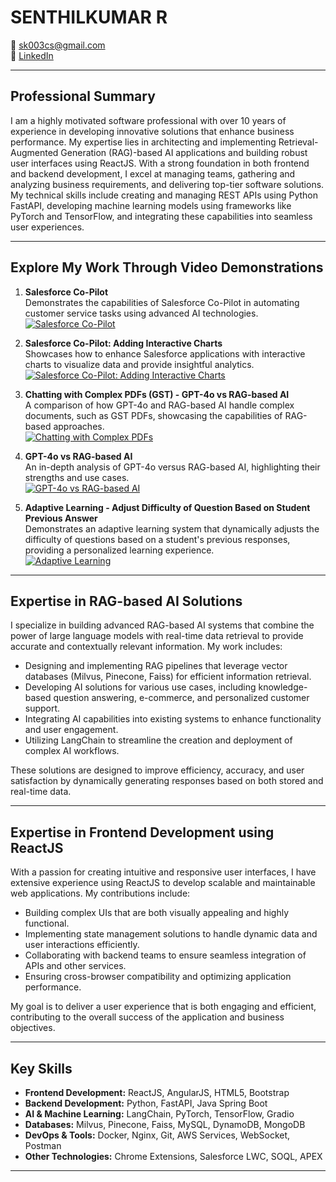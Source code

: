# SENTHILKUMAR R

📧 [sk003cs@gmail.com](mailto:sk003cs@gmail.com)  
🔗 [LinkedIn](https://www.linkedin.com/in/sk003cs)

---

## Professional Summary

I am a highly motivated software professional with over 10 years of experience in developing innovative solutions that enhance business performance. My expertise lies in architecting and implementing Retrieval-Augmented Generation (RAG)-based AI applications and building robust user interfaces using ReactJS. With a strong foundation in both frontend and backend development, I excel at managing teams, gathering and analyzing business requirements, and delivering top-tier software solutions. My technical skills include creating and managing REST APIs using Python FastAPI, developing machine learning models using frameworks like PyTorch and TensorFlow, and integrating these capabilities into seamless user experiences.

---

## Explore My Work Through Video Demonstrations

1. **Salesforce Co-Pilot**  
   Demonstrates the capabilities of Salesforce Co-Pilot in automating customer service tasks using advanced AI technologies.  
   [![Salesforce Co-Pilot](https://img.youtube.com/vi/IutgJOTrznI/0.jpg)](https://www.youtube.com/watch?v=IutgJOTrznI&list=PL2nFNCa2eqHJODEQUsFGwr1Pj8WgL4-lx&index=1)

2. **Salesforce Co-Pilot: Adding Interactive Charts**  
   Showcases how to enhance Salesforce applications with interactive charts to visualize data and provide insightful analytics.  
   [![Salesforce Co-Pilot: Adding Interactive Charts](https://img.youtube.com/vi/UjIR8nxMg8I/0.jpg)](https://www.youtube.com/watch?v=UjIR8nxMg8I&list=PL2nFNCa2eqHJODEQUsFGwr1Pj8WgL4-lx&index=2)

3. **Chatting with Complex PDFs (GST) - GPT-4o vs RAG-based AI**  
   A comparison of how GPT-4o and RAG-based AI handle complex documents, such as GST PDFs, showcasing the capabilities of RAG-based approaches.  
   [![Chatting with Complex PDFs](https://img.youtube.com/vi/zwjfhHCPMhA/0.jpg)](https://www.youtube.com/watch?v=zwjfhHCPMhA&list=PL2nFNCa2eqHJODEQUsFGwr1Pj8WgL4-lx&index=3)

4. **GPT-4o vs RAG-based AI**  
   An in-depth analysis of GPT-4o versus RAG-based AI, highlighting their strengths and use cases.  
   [![GPT-4o vs RAG-based AI](https://img.youtube.com/vi/Ej2SGzZSurg/0.jpg)](https://www.youtube.com/watch?v=Ej2SGzZSurg&list=PL2nFNCa2eqHJODEQUsFGwr1Pj8WgL4-lx&index=4)

5. **Adaptive Learning - Adjust Difficulty of Question Based on Student Previous Answer**  
   Demonstrates an adaptive learning system that dynamically adjusts the difficulty of questions based on a student's previous responses, providing a personalized learning experience.  
   [![Adaptive Learning](https://img.youtube.com/vi/e-uwVp7cnzc/0.jpg)](https://www.youtube.com/watch?v=e-uwVp7cnzc&list=PL2nFNCa2eqHJODEQUsFGwr1Pj8WgL4-lx&index=5)

---

## Expertise in RAG-based AI Solutions

I specialize in building advanced RAG-based AI systems that combine the power of large language models with real-time data retrieval to provide accurate and contextually relevant information. My work includes:

- Designing and implementing RAG pipelines that leverage vector databases (Milvus, Pinecone, Faiss) for efficient information retrieval.
- Developing AI solutions for various use cases, including knowledge-based question answering, e-commerce, and personalized customer support.
- Integrating AI capabilities into existing systems to enhance functionality and user engagement.
- Utilizing LangChain to streamline the creation and deployment of complex AI workflows.

These solutions are designed to improve efficiency, accuracy, and user satisfaction by dynamically generating responses based on both stored and real-time data.

---

## Expertise in Frontend Development using ReactJS

With a passion for creating intuitive and responsive user interfaces, I have extensive experience using ReactJS to develop scalable and maintainable web applications. My contributions include:

- Building complex UIs that are both visually appealing and highly functional.
- Implementing state management solutions to handle dynamic data and user interactions efficiently.
- Collaborating with backend teams to ensure seamless integration of APIs and other services.
- Ensuring cross-browser compatibility and optimizing application performance.

My goal is to deliver a user experience that is both engaging and efficient, contributing to the overall success of the application and business objectives.

---

## Key Skills

- **Frontend Development:** ReactJS, AngularJS, HTML5, Bootstrap
- **Backend Development:** Python, FastAPI, Java Spring Boot
- **AI & Machine Learning:** LangChain, PyTorch, TensorFlow, Gradio
- **Databases:** Milvus, Pinecone, Faiss, MySQL, DynamoDB, MongoDB
- **DevOps & Tools:** Docker, Nginx, Git, AWS Services, WebSocket, Postman
- **Other Technologies:** Chrome Extensions, Salesforce LWC, SOQL, APEX

---
